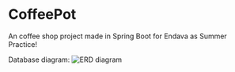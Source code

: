 # CoffeePot

An coffee shop project made in Spring Boot for Endava as Summer Practice!

Database diagram: ![ERD diagram](https://user-images.githubusercontent.com/73706879/129727108-eed2f07c-9a44-40b9-b068-97f1dc8ba408.PNG)



